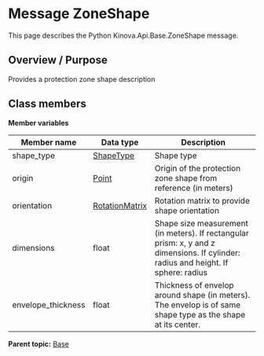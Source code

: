 # Message ZoneShape

This page describes the Python Kinova.Api.Base.ZoneShape message.

## Overview / Purpose

Provides a protection zone shape description

## Class members

 **Member variables** 

|Member name|Data type|Description|
|-----------|---------|-----------|
|shape\_type| [ShapeType](enm_Base_ShapeType.md#)|Shape type|
|origin| [Point](msg_Base_Point.md#)|Origin of the protection zone shape from reference \(in meters\)|
|orientation| [RotationMatrix](msg_Base_RotationMatrix.md#)|Rotation matrix to provide shape orientation|
|dimensions|float|Shape size measurement \(in meters\). If rectangular prism: x, y and z dimensions. If cylinder: radius and height. If sphere: radius|
|envelope\_thickness|float|Thickness of envelop around shape \(in meters\). The envelop is of same shape type as the shape at its center.|

**Parent topic:** [Base](../references/summary_Base.md)

